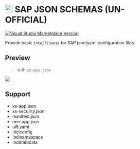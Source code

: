 # <img height="25px" src="https://res.cloudinary.com/digf90pwi/image/upload/v1609307020/json-file_ktyrrz.png"> SAP JSON SCHEMAS (UN-OFFICIAL)

[![Visual Studio Marketplace Version](https://img.shields.io/visual-studio-marketplace/v/TheoSun.sap-json-schemas?label=vscode%20marketplace)](https://marketplace.visualstudio.com/items?itemName=TheoSun.sap-json-schemas)

Provide basic `intellisense` for SAP json/yaml configuration files.

## Preview

> with `xs-app.json`

![](https://res.cloudinary.com/digf90pwi/video/upload/ac_none,q_49/v1609735532/2021-01-04_12-43-13_pyorqu.gif)


## Support

* xs-app.json
* xs-security.json
* manifest.json
* neo-app.json
* ui5.yaml
* .hdiconfig
* .hdinamespace
* .hdbtabldata